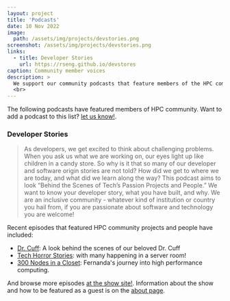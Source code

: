 ```yaml
---
layout: project
title: 'Podcasts'
date: 10 Nov 2022
image: 
  path: /assets/img/projects/devstories.png
screenshot: /assets/img/projects/devstories.png
links:
  - title: Developer Stories
    url: https://rseng.github.io/devstores
caption: Community member voices
description: >
  We support our community podcasts that feature members of the HPC community!
  <br>
---
```



The following podcasts have featured members of HPC community. Want to add a podcast
to this list? <a href="https://github.com/hpc-social/hpc-social.github.io/issues" target="_blank">let us know!</a>.

### Developer Stories

> As developers, we get excited to think about challenging problems. When you ask us what we are working on, our eyes light up like children in a candy store. So why is it that so many of our developer and software origin stories are not told? How did we get to where we are today, and what did we learn along the way? This podcast aims to look “Behind the Scenes of Tech’s Passion Projects and People.” We want to know your developer story, what you have built, and why. We are an inclusive community - whatever kind of institution or country you hail from, if you are passionate about software and technology you are welcome!

Recent episodes that featured HPC community projects and people have included:

- [Dr. Cuff](https://rseng.github.io/devstories/2022/james-cuff/): A look behind the scenes of our beloved Dr. Cuff
- [Tech Horror Stories](https://rseng.github.io/devstories/2022/tech-horror-stories/): with many happening in a server room!
- [300 Nodes in a Closet](https://rseng.github.io/devstories/2022/fernanda-foertter/): Fernanda's journey into high performance computing.

And browse more episodes [at the show site!](https://rseng.github.io/devstories/posts/). Information about the show and how
to be featured as a guest is on the [about page](https://rseng.github.io/devstories/about/).
